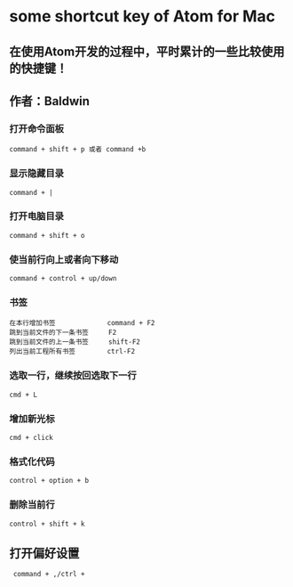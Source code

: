 # some shortcut key of Atom for Mac

## 在使用Atom开发的过程中，平时累计的一些比较使用的快捷键！

## 作者：Baldwin

### 打开命令面板

```
command + shift + p 或者 command +b
```

### 显示隐藏目录

```
command + |
```

### 打开电脑目录

```
command + shift + o
```

### 使当前行向上或者向下移动

```
command + control + up/down
```

### 书签

```
在本行增加书签             command + F2
跳到当前文件的下一条书签     F2
跳到当前文件的上一条书签     shift-F2
列出当前工程所有书签        ctrl-F2
```

### 选取一行，继续按回选取下一行

```
cmd + L
```

### 增加新光标

```
cmd + click
```

### 格式化代码

```
control + option + b
```

### 删除当前行

```
control + shift + k
```

## 打开偏好设置

```
 command + ,/ctrl +
```
